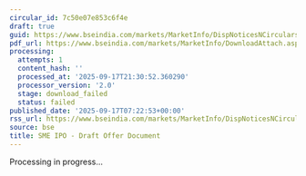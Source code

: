 ```yaml
---
circular_id: 7c50e07e853c6f4e
draft: true
guid: https://www.bseindia.com/markets/MarketInfo/DispNoticesNCirculars.aspx?Noticeid={B3BC0078-CF9B-4691-91D6-9DD6B9370C46}&noticeno=20250917-6&dt=09/17/2025&icount=6&totcount=57&flag=0
pdf_url: https://www.bseindia.com/markets/MarketInfo/DownloadAttach.aspx?id=20250917-6&attachedId=
processing:
  attempts: 1
  content_hash: ''
  processed_at: '2025-09-17T21:30:52.360290'
  processor_version: '2.0'
  stage: download_failed
  status: failed
published_date: '2025-09-17T07:22:53+00:00'
rss_url: https://www.bseindia.com/markets/MarketInfo/DispNoticesNCirculars.aspx?Noticeid={B3BC0078-CF9B-4691-91D6-9DD6B9370C46}&noticeno=20250917-6&dt=09/17/2025&icount=6&totcount=57&flag=0
source: bse
title: SME IPO - Draft Offer Document
---
```


Processing in progress...